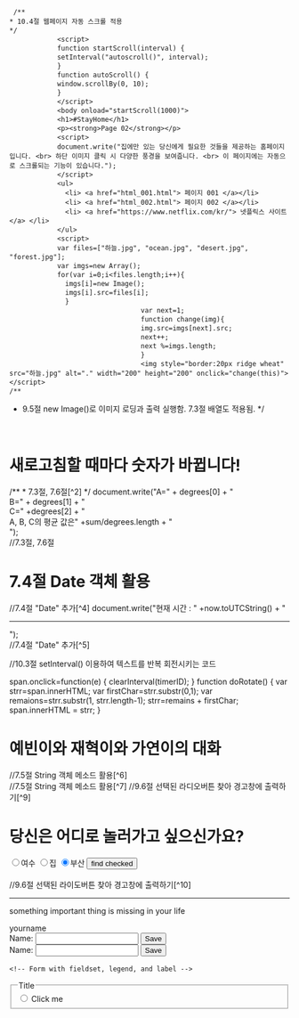    <html lang="en" dir="ltr">
    <head>
    </head>
   
     /**
    * 10.4절 웹페이지 자동 스크롤 적용
    */
                <script>
                function startScroll(interval) {
                setInterval("autoscroll()", interval);
                }
                function autoScroll() {
                window.scrollBy(0, 10);
                }
                </script>
                <body onload="startScroll(1000)">
                <h1>#StayHome</h1>
                <p><strong>Page 02</strong></p>
                <script>
                document.write("집에만 있는 당신에게 필요한 것들을 제공하는 홈페이지입니다. <br> 하단 이미지 클릭 시 다양한 풍경을 보여줍니다. <br> 이 페이지에는 자동으로 스크롤되는 기능이 있습니다.");
                </script>
                <ul>
                  <li> <a href="html_001.html"> 페이지 001 </a></li>
                  <li> <a href="html_002.html"> 페이지 002 </a></li>
                  <li> <a href="https://www.netflix.com/kr/"> 넷플릭스 사이트 </a> </li>
                </ul>
                <script>
                var files=["하늘.jpg", "ocean.jpg", "desert.jpg", "forest.jpg"];
                var imgs=new Array();
                for(var i=0;i<files.length;i++){
                  imgs[i]=new Image();
                  imgs[i].src=files[i];
                  }
                                     var next=1;
                                     function change(img){
                                     img.src=imgs[next].src;
                                     next++;
                                     next %=imgs.length;
                                     }
                                     <img style="border:20px ridge wheat" src="하늘.jpg" alt="." width="200" height="200" onclick="change(this)">
    </script>
    /**
  * 9.5절 new Image()로 이미지 로딩과 출력 실행함. 7.3절 배열도 적용됨.
  */
  <br>
   
   <h1>새로고침할 때마다 숫자가 바뀝니다!</h1>
   /**
   * 7.3절, 7.6절[^2]
   */
   <script>
  var degrees=new Array();
  degrees[0]=Math.random()*100;
  degrees[1]=Math.random()*100;
  degrees[2]=Math.random()*100;
  var sum=0;
  for(i=0;I<degrees.length;i++)
                                sum+=degrees[i];
                                </script>
  document.write("A=" + degrees[0] + "<br> B=" + degrees[1] + "<br> C=" +degrees[2] + "<br> A, B, C의 평균 값은" +sum/degrees.length + "<br>"); 
  <br/>
  //7.3절, 7.6절
  
  <h1>7.4절 Date 객체 활용</h1>
  //7.4절 "Date" 추가[^4]
  <script>
  var now=new Date();
</script>
document.write("현재 시간 : " +now.toUTCString() + "<br><hr>");
<br/>
//7.4절 "Date" 추가[^5]

//10.3절 setInterval() 이용하여 텍스트를 반복 회전시키는 코드
<div><span id="span" style="background-color:aliceblue:>
  자동 회전하는 텍스트입니다.</span>
  </div>
  <script>
  var span=document.getElementById("span");
  var timerID=setInterval("doRotate()", 200);
  
  span.onclick=function(e) {
    clearInterval(timerID);
    }
  function doRotate() {
    var strr=span.innerHTML;
    var firstChar=strr.substr(0,1);
    var remaions=strr.substr(1, strr.length-1);
    strr=remains + firstChar;
    span.innerHTML = strr;
    }
    </script>

<h1>예빈이와 재혁이와 가연이의 대화</h1>
//7.5절 String 객체 메소드 활용[^6]
<script>
  var a=new String("오늘 여수로 놀러갈래?");
  var b=new String("난 집에 있는 게 더 좋아~ 놀러가면 부모님께서 걱정하셔.");
  var c=new String("그러니? 난 부산으로 놀러가고 싶다~");
  document.write("예빈 : " +a+ "<br>");
  document.write("가연 : " +b+ "<br>");
  document.write("재혁 : " +c+ "<br>");
  
  var sub=a.split(" ");
  document.write("예빈이의 말을 단어별로 나누면 : <br>");
  for(var i=0;i<sub.length; i++){
    document.write(sub[i] + "<br>");
    }
    </script>
    <br/>
    //7.5절 String 객체 메소드 활용[^7]
    //9.6절 선택된 라디오버튼 찾아 경고창에 출력하기[^9]
    <h1>당신은 어디로 놀러가고 싶으신가요?</h1>
    <script>
  function findChecked() {
  var found=null;
  var region=document.getElementsByName("kregion");
  for(var i=0;i<region.length;i++){
                                    if(region[i].checked==true)
                                      found=region[i];
                                    }
                                    if(found!=null)
                                    alert(found.value + "이 선택되었음");
                                    else
                                    alert("선택된 것이 없음");
                                    }
                                    </script>
  <form>
    <input type="radio" name="region" value="yeosoo" checked>여수
    <input type="radio" name="region" value="home" checked>집
    <input type="radio" name="region" value="busan" checked>부산
    <input type="button" value="find checked" onclick="findChecked()">
  </form>
  <br>
  //9.6절 선택된 라이도버튼 찾아 경고창에 출력하기[^10]
  <hr/> <p>
      something important thing is missing in your life
      </p>

  <form class="" action="index.html" method="post">
    <label>yourname</label>

  </form>

  <form action="">
      <label for="GET-name">Name:</label>
      <input id="GET-name" type="text" name="name">
      <input type="submit" value="Save">
    </form>
    <!-- Simple form which will send a POST request -->
    <form action="" method="post">
      <label for="POST-name">Name:</label>
      <input id="POST-name" type="text" name="name">
      <input type="submit" value="Save">
    </form>

    <!-- Form with fieldset, legend, and label -->
  <form action="" method="post">
      <fieldset>
        <legend>Title</legend>
        <input type="radio" name="radio" id="radio"> <label for="radio">Click me</label>
      </fieldset>
    </form>





  </body>

  </html>
